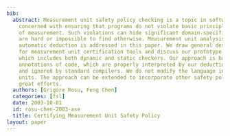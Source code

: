 ```yaml
---
bib:
  abstract: Measurement unit safety policy checking is a topic in software analysis
    concerned with ensuring that programs do not violate basic principles of units
    of measurement. Such violations can hide significant domain-specific errors which
    are hard or impossible to find otherwise. Measurement unit analysis by means of
    automatic deduction is addressed in this paper. We draw general design principles
    for measurement unit certification tools and discuss our prototype for the C language,
    which includes both dynamic and static checkers. Our approach is based on assume/assert
    annotations of code, which are properly interpreted by our deduction-based tools
    and ignored by standard compilers. We do not modify the language in order to support
    units. The approach can be extended to incorporate other safety policies without
    great efforts.
  authors: [Grigore Rosu, Feng Chen]
  categories: [fsl]
  date: 2003-10-01
  id: rosu-chen-2003-ase
  title: Certifying Measurement Unit Safety Policy
layout: paper
---
```

